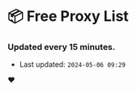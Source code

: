 # :package: Free Proxy List
### Updated every 15 minutes.

- Last updated: `2024-05-06 09:29`

:heart:
